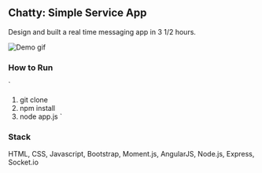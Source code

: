 ## Chatty: Simple Service App

Design and built a real time messaging app in 3 1/2 hours.

![Demo gif](https://github.com/bennettl/Chatty/blob/master/public/images/demo.gif)

### How to Run

`
1. git clone
1. npm install
2. node app.js
`
### Stack 

HTML, CSS, Javascript, Bootstrap, Moment.js, AngularJS, Node.js, Express, Socket.io
